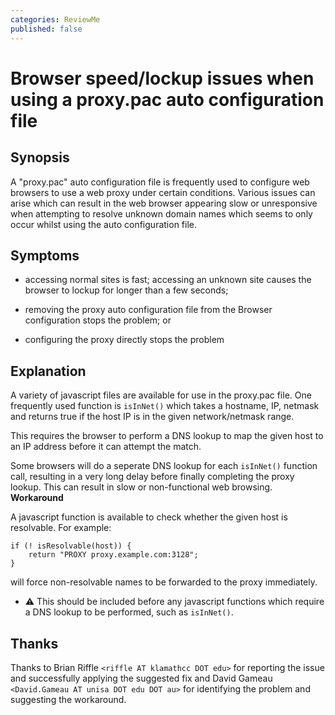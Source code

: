```yaml
---
categories: ReviewMe
published: false
---
```

# Browser speed/lockup issues when using a proxy.pac auto configuration file

## Synopsis

A "proxy.pac" auto configuration file is frequently used to configure
web browsers to use a web proxy under certain conditions. Various issues
can arise which can result in the web browser appearing slow or
unresponsive when attempting to resolve unknown domain names which seems
to only occur whilst using the auto configuration file.

## Symptoms

  - accessing normal sites is fast; accessing an unknown site causes the
    browser to lockup for longer than a few seconds;

  - removing the proxy auto configuration file from the Browser
    configuration stops the problem; or

  - configuring the proxy directly stops the problem

## Explanation

A variety of javascript files are available for use in the proxy.pac
file. One frequently used function is `isInNet()` which takes a
hostname, IP, netmask and returns true if the host IP is in the given
network/netmask range.

This requires the browser to perform a DNS lookup to map the given host
to an IP address before it can attempt the match.

Some browsers will do a seperate DNS lookup for each `isInNet()`
function call, resulting in a very long delay before finally completing
the proxy lookup. This can result in slow or non-functional web
browsing. **Workaround**

A javascript function is available to check whether the given host is
resolvable. For example:

    if (! isResolvable(host)) {
        return "PROXY proxy.example.com:3128";
    }

will force non-resolvable names to be forwarded to the proxy
immediately.

  - :warning:
    This should be included before any javascript functions which
    require a DNS lookup to be performed, such as `isInNet()`.

## Thanks

Thanks to Brian Riffle `<riffle AT klamathcc DOT edu>` for reporting the
issue and successfully applying the suggested fix and David Gameau
`<David.Gameau AT unisa DOT edu DOT au>` for identifying the problem and
suggesting the workaround.


